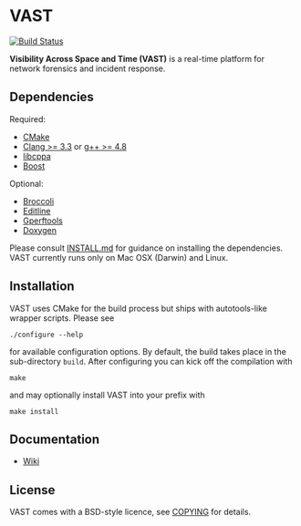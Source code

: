 VAST
====

[![Build Status](https://secure.travis-ci.org/mavam/vast.png)](http://travis-ci.org/mavam/vast)

**Visibility Across Space and Time (VAST)** is a real-time platform for network
forensics and incident response.

Dependencies
------------

Required:

- [CMake](http://www.cmake.org)
- [Clang >= 3.3](http://clang.llvm.org/) or [g++ >= 4.8](http://gcc.gnu.org)
- [libcppa](https://github.com/Neverlord/libcppa)
- [Boost](http://www.boost.org)

Optional:

- [Broccoli](http://www.bro-ids.org)
- [Editline](http://thrysoee.dk/editline/)
- [Gperftools](http://code.google.com/p/google-perftools)
- [Doxygen](http://www.doxygen.org)

Please consult [INSTALL.md](INSTALL.md) for guidance on installing the
dependencies. VAST currently runs only on Mac OSX (Darwin) and Linux.

Installation
------------

VAST uses CMake for the build process but ships with autotools-like wrapper
scripts. Please see

    ./configure --help

for available configuration options. By default, the build takes place in the
sub-directory `build`. After configuring you can kick off the compilation with

    make

and may optionally install VAST into your prefix with

    make install

Documentation
-------------

- [Wiki](https://github.com/mavam/vast/wiki)

License
-------

VAST comes with a BSD-style licence, see
[COPYING](https://raw.github.com/mavam/vast/master/COPYING) for details.
